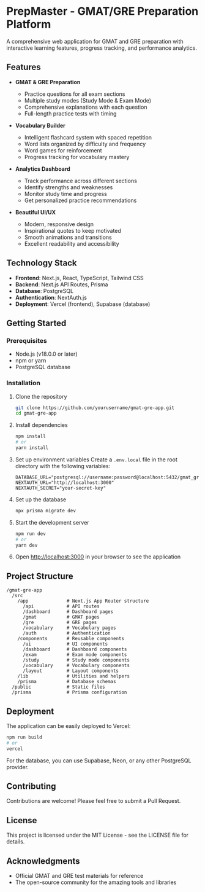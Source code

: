 # PrepMaster - GMAT/GRE Preparation Platform

A comprehensive web application for GMAT and GRE preparation with interactive learning features, progress tracking, and performance analytics.

## Features

- **GMAT & GRE Preparation**
  - Practice questions for all exam sections
  - Multiple study modes (Study Mode & Exam Mode)
  - Comprehensive explanations with each question
  - Full-length practice tests with timing

- **Vocabulary Builder**
  - Intelligent flashcard system with spaced repetition
  - Word lists organized by difficulty and frequency
  - Word games for reinforcement
  - Progress tracking for vocabulary mastery

- **Analytics Dashboard**
  - Track performance across different sections
  - Identify strengths and weaknesses
  - Monitor study time and progress
  - Get personalized practice recommendations

- **Beautiful UI/UX**
  - Modern, responsive design
  - Inspirational quotes to keep motivated
  - Smooth animations and transitions
  - Excellent readability and accessibility

## Technology Stack

- **Frontend**: Next.js, React, TypeScript, Tailwind CSS
- **Backend**: Next.js API Routes, Prisma
- **Database**: PostgreSQL
- **Authentication**: NextAuth.js
- **Deployment**: Vercel (frontend), Supabase (database)

## Getting Started

### Prerequisites

- Node.js (v18.0.0 or later)
- npm or yarn
- PostgreSQL database

### Installation

1. Clone the repository
   ```bash
   git clone https://github.com/yourusername/gmat-gre-app.git
   cd gmat-gre-app
   ```

2. Install dependencies
   ```bash
   npm install
   # or
   yarn install
   ```

3. Set up environment variables
   Create a `.env.local` file in the root directory with the following variables:
   ```
   DATABASE_URL="postgresql://username:password@localhost:5432/gmat_gre_db"
   NEXTAUTH_URL="http://localhost:3000"
   NEXTAUTH_SECRET="your-secret-key"
   ```

4. Set up the database
   ```bash
   npx prisma migrate dev
   ```

5. Start the development server
   ```bash
   npm run dev
   # or
   yarn dev
   ```

6. Open [http://localhost:3000](http://localhost:3000) in your browser to see the application

## Project Structure

```
/gmat-gre-app
  /src
    /app              # Next.js App Router structure
      /api            # API routes
      /dashboard      # Dashboard pages
      /gmat           # GMAT pages
      /gre            # GRE pages
      /vocabulary     # Vocabulary pages
      /auth           # Authentication
    /components       # Reusable components
      /ui             # UI components
      /dashboard      # Dashboard components
      /exam           # Exam mode components
      /study          # Study mode components
      /vocabulary     # Vocabulary components
      /layout         # Layout components
    /lib              # Utilities and helpers
    /prisma           # Database schemas
  /public             # Static files
  /prisma             # Prisma configuration
```

## Deployment

The application can be easily deployed to Vercel:

```bash
npm run build
# or
vercel
```

For the database, you can use Supabase, Neon, or any other PostgreSQL provider.

## Contributing

Contributions are welcome! Please feel free to submit a Pull Request.

## License

This project is licensed under the MIT License - see the LICENSE file for details.

## Acknowledgments

- Official GMAT and GRE test materials for reference
- The open-source community for the amazing tools and libraries
